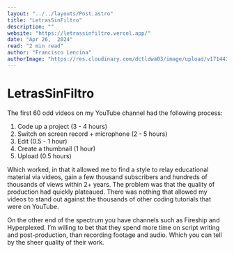 ```yaml
---
layout: "../../layouts/Post.astro"
title: "LetrasSinFiltro"
description: ""
website: "https://letrassinfiltro.vercel.app/"
date: "Apr 26,  2024"
read: "2 min read"
author: "Francisco Lencina"
authorImage: "https://res.cloudinary.com/dctldwa03/image/upload/v1714420331/t3aw607pugwj6ynp5lzd.png"
---
```


# LetrasSinFiltro

The first 60 odd videos on my YouTube channel had the following process:

1. Code up a project (3 - 4 hours)
2. Switch on screen record + microphone (2 - 5 hours)
3. Edit (0.5 - 1 hour)
4. Create a thumbnail (1 hour)
5. Upload (0.5 hours)

Which worked, in that it allowed me to find a style to relay educational material via videos, gain a few thousand subscribers and hundreds of thousands of views within 2+ years. The problem was that the quality of production had quickly plateaued. There was nothing that allowed my videos to stand out against the thousands of other coding tutorials that were on YouTube.

On the other end of the spectrum you have channels such as Fireship and Hyperplexed. I’m willing to bet that they spend more time on script writing and post-production, than recording footage and audio. Which you can tell by the sheer quality of their work.
